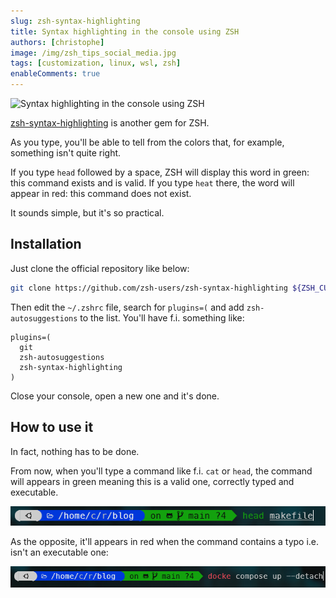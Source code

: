 ```yaml
---
slug: zsh-syntax-highlighting
title: Syntax highlighting in the console using ZSH
authors: [christophe]
image: /img/zsh_tips_social_media.jpg
tags: [customization, linux, wsl, zsh]
enableComments: true
---
```

![Syntax highlighting in the console using ZSH](/img/zsh_tips_banner.jpg)

[zsh-syntax-highlighting](https://github.com/zsh-users/zsh-syntax-highlighting/) is another gem for ZSH.

As you type, you'll be able to tell from the colors that, for example, something isn't quite right.

If you type `head` followed by a space, ZSH will display this word in green: this command exists and is valid.  If you type `heat` there, the word will appear in red: this command does not exist.

It sounds simple, but it's so practical.

<!-- truncate -->

## Installation

Just clone the official repository like below:

```bash
git clone https://github.com/zsh-users/zsh-syntax-highlighting ${ZSH_CUSTOM:-~/.oh-my-zsh/custom}/plugins/zsh-syntax-highlighting
```

Then edit the `~/.zshrc` file, search for `plugins=(` and add `zsh-autosuggestions` to the list. You'll have f.i. something like:

<Snippets filename="~/.zshrc">

```text
plugins=(
  git
  zsh-autosuggestions
  zsh-syntax-highlighting
)
```

</Snippets>

Close your console, open a new one and it's done.

## How to use it

In fact, nothing has to be done.

From now, when you'll type a command like f.i. `cat` or `head`, the command will appears in green meaning this is a valid one, correctly typed and executable.

![Highlight in green](./images/head.png)

As the opposite, it'll appears in red when the command contains a typo i.e. isn't an executable one:

![Highlight in red](./images/docker_dompose.png)
